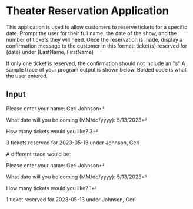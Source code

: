# Theater Reservation Application

This application is used to allow customers to reserve tickets for a specific date. Prompt the user for their full name, the date of the show, and the number of tickets they will need. Once the reservation is made, display a confirmation message to the customer in this format: ticket(s) reserved for (date) under (LastName, FirstName)

If only one ticket is reserved, the confirmation should not include an "s"
A sample trace of your program output is shown below. Bolded code is what the
user entered.

## Input

Please enter your name: Geri Johnson↵

What date will you be coming (MM/dd/yyyy): 5/13/2023↵

How many tickets would you like? 3↵

3 tickets reserved for 2023-05-13 under Johnson, Geri

A different trace would be:

Please enter your name: Geri Johnson↵

What date will you be coming (MM/dd/yyyy): 5/13/2023↵

How many tickets would you like? 1↵

1 ticket reserved for 2023-05-13 under Johnson, Geri